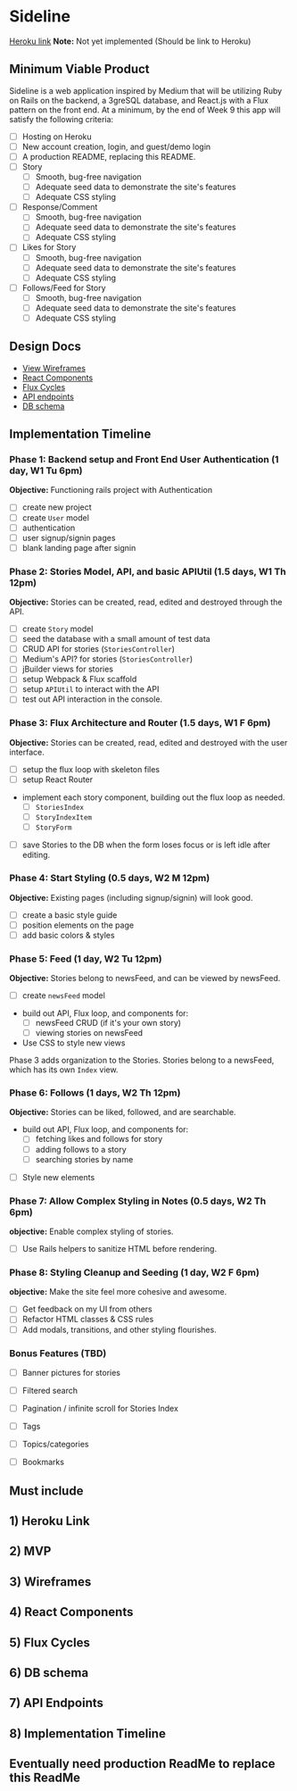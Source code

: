 # Sideline

[Heroku link][heroku] **Note:** Not yet implemented (Should be link to Heroku)

[heroku]: http://www.herokuapp.com

## Minimum Viable Product

Sideline is a web application inspired by Medium that will be utilizing Ruby on Rails on the backend, a 3greSQL database, and React.js with a Flux pattern on the front end. At a minimum, by the end of Week 9 this app will satisfy the following criteria:

- [ ] Hosting on Heroku
- [ ] New account creation, login, and guest/demo login
- [ ] A production README, replacing this README.
- [ ] Story
  - [ ] Smooth, bug-free navigation
  - [ ] Adequate seed data to demonstrate the site's features
  - [ ] Adequate CSS styling
- [ ] Response/Comment
  - [ ] Smooth, bug-free navigation
  - [ ] Adequate seed data to demonstrate the site's features
  - [ ] Adequate CSS styling
- [ ] Likes for Story
  - [ ] Smooth, bug-free navigation
  - [ ] Adequate seed data to demonstrate the site's features
  - [ ] Adequate CSS styling
- [ ] Follows/Feed for Story
  - [ ] Smooth, bug-free navigation
  - [ ] Adequate seed data to demonstrate the site's features
  - [ ] Adequate CSS styling

## Design Docs
* [View Wireframes][views]
* [React Components][components]
* [Flux Cycles][flux-cycles]
* [API endpoints][api-endpoints]
* [DB schema][schema]

[views]: docs/views.md
[components]: docs/components.md
[flux-cycles]: docs/flux-cycles.md
[api-endpoints]: docs/api-endpoints.md
[schema]: docs/schema.md

## Implementation Timeline

### Phase 1: Backend setup and Front End User Authentication (1 day, W1 Tu 6pm)

**Objective:** Functioning rails project with Authentication

- [ ] create new project
- [ ] create `User` model
- [ ] authentication
- [ ] user signup/signin pages
- [ ] blank landing page after signin

### Phase 2: Stories Model, API, and basic APIUtil (1.5 days, W1 Th 12pm)

**Objective:** Stories can be created, read, edited and destroyed through
the API.

- [ ] create `Story` model
- [ ] seed the database with a small amount of test data
- [ ] CRUD API for stories (`StoriesController`)
- [ ] Medium's API? for stories (`StoriesController`)
- [ ] jBuilder views for stories
- [ ] setup Webpack & Flux scaffold
- [ ] setup `APIUtil` to interact with the API
- [ ] test out API interaction in the console.

### Phase 3: Flux Architecture and Router (1.5 days, W1 F 6pm)

**Objective:** Stories can be created, read, edited and destroyed with the
user interface.

- [ ] setup the flux loop with skeleton files
- [ ] setup React Router
- implement each story component, building out the flux loop as needed.
  - [ ] `StoriesIndex`
  - [ ] `StoryIndexItem`
  - [ ] `StoryForm`
- [ ] save Stories to the DB when the form loses focus or is left idle
  after editing.

### Phase 4: Start Styling (0.5 days, W2 M 12pm)

**Objective:** Existing pages (including signup/signin) will look good.

- [ ] create a basic style guide
- [ ] position elements on the page
- [ ] add basic colors & styles

### Phase 5: Feed (1 day, W2 Tu 12pm)

**Objective:** Stories belong to newsFeed, and can be viewed by newsFeed.

- [ ] create `newsFeed` model
- build out API, Flux loop, and components for:
  - [ ] newsFeed CRUD (if it's your own story)
  - [ ] viewing stories on newsFeed
- Use CSS to style new views

Phase 3 adds organization to the Stories. Stories belong to a newsFeed,
which has its own `Index` view.

### Phase 6: Follows (1 days, W2 Th 12pm)

**Objective:** Stories can be liked, followed, and are searchable.

- build out API, Flux loop, and components for:
  - [ ] fetching likes and follows for story
  - [ ] adding follows to a story
  - [ ] searching stories by name
- [ ] Style new elements

### Phase 7: Allow Complex Styling in Notes (0.5 days, W2 Th 6pm)

**objective:** Enable complex styling of stories.

- [ ] Use Rails helpers to sanitize HTML before rendering.

### Phase 8: Styling Cleanup and Seeding (1 day, W2 F 6pm)

**objective:** Make the site feel more cohesive and awesome.

- [ ] Get feedback on my UI from others
- [ ] Refactor HTML classes & CSS rules
- [ ] Add modals, transitions, and other styling flourishes.

### Bonus Features (TBD)
- [ ] Banner pictures for stories
- [ ] Filtered search
- [ ] Pagination / infinite scroll for Stories Index
- [ ] Tags
- [ ] Topics/categories
- [ ] Bookmarks



[phase-one]: docs/phases/phase1.md
[phase-two]: docs/phases/phase2.md
[phase-three]: docs/phases/phase3.md
[phase-four]: docs/phases/phase4.md
[phase-five]: docs/phases/phase5.md


## Must include
## 1) Heroku Link
## 2) MVP
## 3) Wireframes
## 4) React Components
## 5) Flux Cycles
## 6) DB schema
## 7) API Endpoints
## 8) Implementation Timeline

## Eventually need production ReadMe to replace this ReadMe
